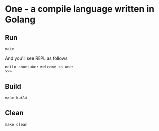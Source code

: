 # One - a compile language written in Golang

## Run

```
make
```

And you'll see REPL as follows

```
Hello shunsuke! Welcome to One!
>>>
```

## Build

```
make build
```

## Clean

```
make clean
```
